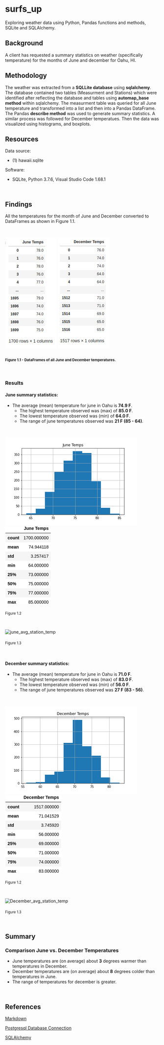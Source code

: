 # surfs_up
Exploring weather data using Python, Pandas functions and methods, SQLite and SQLAlchemy.

## Background 
A client has requested a summary statistics on weather (specifically temperature) for the months of June and december for Oahu, HI.

## Methodology
The weather was extracted from a **SQLLite database** using **sqlalchemy**. The database contained two tables (Measurment and Stations) which were identified after reflecting the database and tables using **automap_base method** within sqlalchemy. The measurment table was queried for all June temperature and transformed into a list and then into a Pandas DataFrame. The Pandas **describe method** was used to generate summary statistics. A similar process was followed for December temperatues. Then the data was visualized using histograms, and boxplots.

## Resources
 
Data source:
- (1) hawaii.sqlite
 
Software:
- SQLite, Python 3.7.6, Visual Studio Code 1.68.1
 
<br/>

## Findings
All the temperatures for the month of June and December converted to DataFrames as shown in Figure 1.1.

<br/>

![june_stations_general_data](./Images/june_temp_df.png)
![december_stations_general_data](./Images/december_temp_df.png)<br/>

#### <sub> Figure 1.1 - DataFrames of all June and December temperatures.

<br/>

### Results

#### June summary statistics:

- The average (mean) temperature for june in Oahu is **74.9 F**.
    - The highest temperature observed was (max) of **85.0 F**.
    - The lowest temperature observed was (min) of **64.0 F**.
    - The range of june temperatures observed was **21 F (85 - 64)**.

<br/>

![june_temps_hist](./Images/June_temp_hist.png)
![june_statistics](.//Images/june_temp_summary_stats.png)<br/>

<sub> Figure 1.2

<br/>

![june_avg_station_temp](./)

<sub> Figure 1.3

<br/>

#### December summary statistics:

- The average (mean) temperature for june in Oahu is **71.0 F**.
    - The highest temperature observed was (max) of **83.0 F**.
    - The lowest temperature observed was (min) of **56.0 F**.
    - The range of june temperatures observed was **27 F (83 - 56)**.


<br/>

![December_temps_hist](./Images/December_temp_hist.png)
![december_statistics](./Images/december_temp_summary_stats.png)<br/>

<sub> Figure 1.2

<br/>

![December_avg_station_temp](./)

<sub> Figure 1.3

<br/>

## Summary
### Comparison June vs. December Temperatures
- June temperatures are (on average) about **3** degrees warmer than temperatures in December.
- December temperatures are (on average) about **8** degrees colder than temperatures in June.
- The range of temperatures for december is greater.

<br/>

## References
 
[Markdown](https://docs.github.com/en/get-started/writing-on-github/getting-started-with-writing-and-formatting-on-github/basic-writing-and-formatting-syntax)
 
[Postgresql Database Connection](https://www.postgresql.org/docs/current/libpq-connect.html)
 
[SQLAlchemy](https://www.sqlalchemy.org/)

